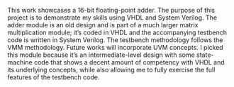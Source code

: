 This work showcases a 16-bit floating-point adder. The purpose of this project is to demonstrate my skills using VHDL and System Verilog. The adder module is an old design and is part of a much larger matrix multiplication module; it’s coded in VHDL and the accompanying testbench code is written in System Verilog. The testbench methodology follows the VMM methodology. Future works will incorporate UVM concepts. 
I picked this module because it’s an intermediate-level design with some state-machine code that shows a decent amount of competency with VHDL and its underlying concepts, while also allowing me to fully exercise the full features of the testbench code.

